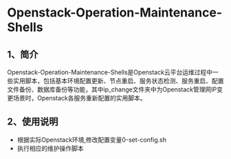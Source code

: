 # Openstack-Operation-Maintenance-Shells

## 1、简介
Openstack-Operation-Maintenance-Shells是Openstack云平台运维过程中一些实用脚本，包括基本环境配置更新、节点重启、服务状态检测、服务重启、配置文件备份、数据库备份等功能，其中ip_change文件夹中为Openstack管理网IP变更场景时，Openstack各服务重新配置的实用脚本。
## 2、使用说明
* 根据实际Openstack环境,修改配置变量0-set-config.sh
* 执行相应的维护操作脚本 
